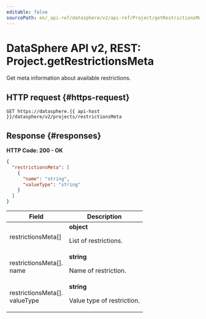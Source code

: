 ```yaml
---
editable: false
sourcePath: en/_api-ref/datasphere/v2/api-ref/Project/getRestrictionsMeta.md
---
```


# DataSphere API v2, REST: Project.getRestrictionsMeta
Get meta information about available restrictions.
 

 
## HTTP request {#https-request}
```
GET https://datasphere.{{ api-host }}/datasphere/v2/projects/restrictionsMeta
```
 
## Response {#responses}
**HTTP Code: 200 - OK**

```json 
{
  "restrictionsMeta": [
    {
      "name": "string",
      "valueType": "string"
    }
  ]
}
```

 
Field | Description
--- | ---
restrictionsMeta[] | **object**<br><p>List of restrictions.</p> 
restrictionsMeta[].<br>name | **string**<br><p>Name of restriction.</p> 
restrictionsMeta[].<br>valueType | **string**<br><p>Value type of restriction.</p> 